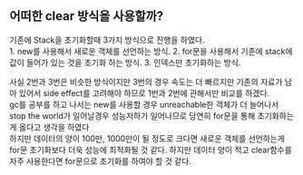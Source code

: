 <h2>어떠한 clear 방식을 사용할까?</h2>
기존에 Stack을 초기화할때 3가지 방식으로 진행을 하였다. <br>
1. new를 사용해서 새로운 객체를 선언하는 방식. 
2. for문을 사용해서 기존에 stack에 값이 들어가 있는 것을 초기화 하는 방식.
3. 인덱스만 초기화하는 방식.

사실 2번과 3번은 비슷한 방식이지만 3번의 경우 속도는 더 빠르지만 기존의 자료가 남아 있어서 side effect를 고려해야 하므로 1번과 2번에 관해서만 비교를 하겠다.
<br>
gc를 공부를 하고 나서는 new를 사용할 경우 unreachable한 객체가 더 늘어나서 stop the world가 일어날경우 성능저하가 일어나므로 당연히 for문을 통해 초기화하는게 옳다고 생각을 하였다 <br>
하지만 데이터의 양이 100만, 1000만이 될 정도로 크다면 새로운 객체를 선언하는게 for문 초기화보다 더욱 성능에 최적화될 것 같다.
하지만 데이터 양이 적고 clear함수를 자주 사용한다면 for문으로 초기화를 하여야 할 것 같다.
